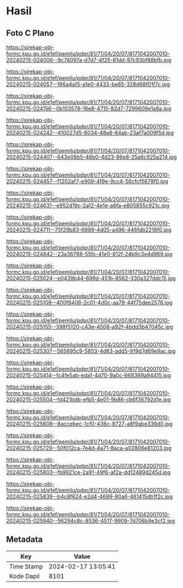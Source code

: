 # Hasil

## Foto C Plano

https://sirekap-obj-formc.kpu.go.id/e1ef/pemilu/pdpr/81/71/04/20/07/8171042007010-20240215-024006--9c74097a-d7d7-4f25-81dd-97c93bf88bfb.jpg

https://sirekap-obj-formc.kpu.go.id/e1ef/pemilu/pdpr/81/71/04/20/07/8171042007010-20240215-024057--166a4a15-a1e0-4433-be65-328d68f01f7c.jpg

https://sirekap-obj-formc.kpu.go.id/e1ef/pemilu/pdpr/81/71/04/20/07/8171042007010-20240215-024156--0b103578-16e8-4715-82d7-7299609e1a8a.jpg

https://sirekap-obj-formc.kpu.go.id/e1ef/pemilu/pdpr/81/71/04/20/07/8171042007010-20240215-024242--410027d5-8034-48a8-84ab-23af7a009f5d.jpg

https://sirekap-obj-formc.kpu.go.id/e1ef/pemilu/pdpr/81/71/04/20/07/8171042007010-20240215-024407--643e08b5-48b0-4d23-86e8-25a6c925a214.jpg

https://sirekap-obj-formc.kpu.go.id/e1ef/pemilu/pdpr/81/71/04/20/07/8171042007010-20240215-024457--f1202af7-e909-4f9e-9cc4-56cfcf5679f0.jpg

https://sirekap-obj-formc.kpu.go.id/e1ef/pemilu/pdpr/81/71/04/20/07/8171042007010-20240215-024631--e952d19c-2a12-4e1e-a6fa-e805855c921c.jpg

https://sirekap-obj-formc.kpu.go.id/e1ef/pemilu/pdpr/81/71/04/20/07/8171042007010-20240215-024711--75f29b83-6999-4d05-a496-446fdb2216f0.jpg

https://sirekap-obj-formc.kpu.go.id/e1ef/pemilu/pdpr/81/71/04/20/07/8171042007010-20240215-024842--23a36788-55fc-41e0-812f-24b9c3e4d969.jpg

https://sirekap-obj-formc.kpu.go.id/e1ef/pemilu/pdpr/81/71/04/20/07/8171042007010-20240215-025024--e0439b44-699d-451b-8562-330a327ddc15.jpg

https://sirekap-obj-formc.kpu.go.id/e1ef/pemilu/pdpr/81/71/04/20/07/8171042007010-20240215-025108--400f8406-2c01-4d0c-aa78-44f75dee2576.jpg

https://sirekap-obj-formc.kpu.go.id/e1ef/pemilu/pdpr/81/71/04/20/07/8171042007010-20240215-025155--398f5120-c43e-4508-a92f-4bdd3b47045c.jpg

https://sirekap-obj-formc.kpu.go.id/e1ef/pemilu/pdpr/81/71/04/20/07/8171042007010-20240215-025307--565695c9-5853-4d83-add5-919d7d69e9ac.jpg

https://sirekap-obj-formc.kpu.go.id/e1ef/pemilu/pdpr/81/71/04/20/07/8171042007010-20240215-025414--fc4fe5ab-eda1-4d70-9a0c-668369a94415.jpg

https://sirekap-obj-formc.kpu.go.id/e1ef/pemilu/pdpr/81/71/04/20/07/8171042007010-20240215-025504--fd421bdb-efb5-4e01-9b86-cb6f36792d1e.jpg

https://sirekap-obj-formc.kpu.go.id/e1ef/pemilu/pdpr/81/71/04/20/07/8171042007010-20240215-025608--8accebec-1cf0-436c-8727-a8f9abe339d0.jpg

https://sirekap-obj-formc.kpu.go.id/e1ef/pemilu/pdpr/81/71/04/20/07/8171042007010-20240215-025729--50f012ca-7e4d-4a71-8aca-a02806e81203.jpg

https://sirekap-obj-formc.kpu.go.id/e1ef/pemilu/pdpr/81/71/04/20/07/8171042007010-20240215-025803--fb9921ce-2a91-49f6-af2a-dd12489d245d.jpg

https://sirekap-obj-formc.kpu.go.id/e1ef/pemilu/pdpr/81/71/04/20/07/8171042007010-20240215-025839--b4c8f624-e2d4-4699-80a6-461415db1f2c.jpg

https://sirekap-obj-formc.kpu.go.id/e1ef/pemilu/pdpr/81/71/04/20/07/8171042007010-20240215-025940--56294c8c-8536-4517-9909-7d706b9e3cf2.jpg


## Metadata

| Key        | Value               |
| ---------- | ------------------- |
| Time Stamp | 2024-02-17 13:05:41 |
| Kode Dapil | 8101                |



